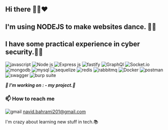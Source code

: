 ## Hi there 🙋‍♂️❤

## I'm using NODEJS to make websites dance. 🕺🏽
## I have some practical experience in cyber security.🐱‍👤




<div display="flex">
<img src="https://img.shields.io/badge/JavaScript-323330?style=for-the-badge&logo=javascript&logoColor=F7DF1E" alt="javascript"/>
<img src="https://img.shields.io/badge/Node%20js-339933?style=for-the-badge&logo=nodedotjs&logoColor=white" alt="Node js"/>
<img src="https://img.shields.io/badge/Express%20js-000000?style=for-the-badge&logo=express&logoColor=white" alt="Express js"/>
<img src="https://img.shields.io/badge/fastify-202020?style=for-the-badge&logo=fastify&logoColor=white" alt="fastify"/>
<img src="https://img.shields.io/badge/GraphQl-E10098?style=for-the-badge&logo=graphql&logoColor=white"alt="GraphQl"/>
<img src="https://img.shields.io/badge/Socket.io-010101?&style=for-the-badge&logo=Socket.io&logoColor=white"alt="Socket.io"/>
<img src="https://img.shields.io/badge/MongoDB-4EA94B?style=for-the-badge&logo=mongodb&logoColor=white" alt="mongodb"/>
<img src="https://img.shields.io/badge/MySQL-005C84?style=for-the-badge&logo=mysql&logoColor=white" alt="mysql"/>
<img src="https://img.shields.io/badge/Sequelize-52B0E7?style=for-the-badge&logo=Sequelize&logoColor=white" alt="sequelize"/>
<img src="https://img.shields.io/badge/redis-CC0000.svg?&style=for-the-badge&logo=redis&logoColor=white" alt="redis"/>
<img src="https://img.shields.io/badge/rabbitmq-%23FF6600.svg?&style=for-the-badge&logo=rabbitmq&logoColor=white" alt="rabbitmq"/>
<img src="https://img.shields.io/badge/Docker-2CA5E0?style=for-the-badge&logo=docker&logoColor=white" alt="Docker"/>
<img src="https://img.shields.io/badge/Postman-FF6C37?style=for-the-badge&logo=Postman&logoColor=white" alt="postman"/>
<img src="https://img.shields.io/badge/Swagger-85EA2D?style=for-the-badge&logo=Swagger&logoColor=white" alt="swagger"/>
<img src="https://img.shields.io/badge/burpsuite-FF6633?style=for-the-badge&logo=burpsuite&logoColor=white" alt="burp suite"/>

***🔭 I’m working on : - my project.👀***
### 📫 How to reach me
<img src="https://img.shields.io/badge/Gmail-D14836?style=for-the-badge&logo=gmail&logoColor=white" alt="gmail"/>  navid.bahrami201@gmail.com


I'm crazy about learning new stuff in tech.📚

